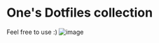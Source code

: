 # One's Dotfiles collection

Feel free to use :)
![image](https://user-images.githubusercontent.com/25029451/228137155-efdfc2da-03dc-4cb3-8d87-1fa8b3e22807.png)

